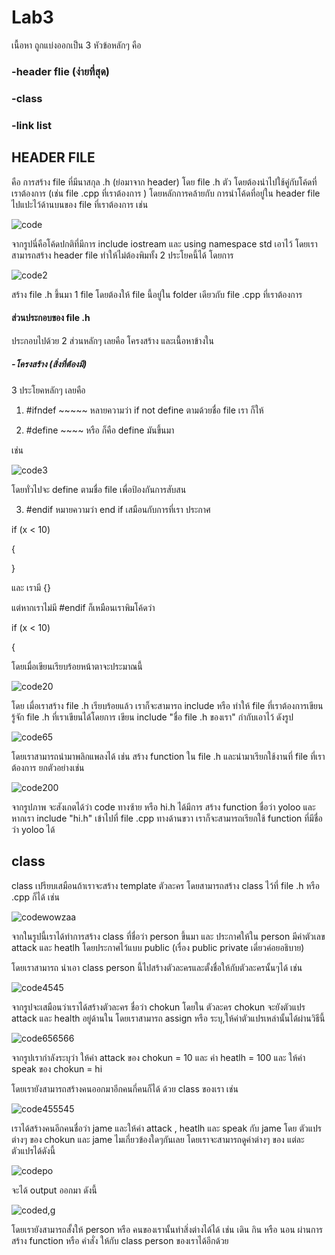# Lab3
เนื้อหา ถูกแบ่งออกเป็น 3 หัวข้อหลักๆ คือ 

### -header flie (ง่ายที่สุด)
### -class
### -link list

## HEADER FILE

 คือ การสร้าง file ที่มีนาสกุล .h (ย่อมาจาก header) โดย file .h ตัว โดยต้องนำไปใช้คู่กับโค้ดที่เราต้องการ (เช่น file .cpp ที่เราต้องการ ) โดยหลักการคล้ายกับ การนำโค้ดที่อยู่ใน header file ไปแปะไว้ด้านบนของ file ที่เราต้องการ เช่น 

 ![code](https://media.discordapp.net/attachments/784804366904590388/1073928128910598154/image.png)

 จากรูปนี่คือโค้ดปกติที่มีการ include iostream และ using namespace std เอาไว้ โดยเราสามารถสร้าง header file ทำให้ไม่ต้องพิมทั้ง 2 ประโยคนี้ได้ โดยการ

 ![code2](https://media.discordapp.net/attachments/784804366904590388/1073929895996051467/image.png)

 สร้าง file .h ขึ้นมา 1 file โดยต้องให้ file นี้อยู่ใน folder เดียวกับ file .cpp ที่เราต้องการ

 #### ส่วนประกอบของ file .h
 ประกอบไปด้วย 2 ส่วนหลักๆ เลยคือ โครงสร้าง และเนื้อหาข้างใน

 ##### -โครงสร้าง (สิ่งที่ต้องมี)

 3 ประโยคหลักๆ เลยคือ 

1. #ifndef ~~~~~
หลายความว่า if not define ตามด้วยชื่อ file เรา ก็ให้

2. #define ~~~~ หรือ ก็คือ define มันขึ้นมา

เช่น


![code3](https://media.discordapp.net/attachments/784804366904590388/1073933763664425060/image.png)



 โดยทั่วไปจะ define ตามชื่อ file เพื่อป้องกันการสับสน

 3. #endif หมายความว่า end if 
 เสมือนกับการที่เรา ประกาศ 

 if (x < 10)

 {


 }

 และ เรามี {} 

 
 แต่หากเราไม่มี #endif ก็เหมือนเราพิมโค้ดว่า 

 if (x < 10)

 {

โดยเมื่อเขียนเรียบร้อยหน้าตาจะประมาณนี้

![code20](https://media.discordapp.net/attachments/784804366904590388/1073933990274273290/image.png)

โดย เมื่อเราสร้าง file .h เรียบร้อยแล้ว เราก็จะสามารถ include หรือ ทำให้ file ที่เราต้องการเขียนรู้จัก file .h ที่เราเขียนได้โดยการ เขียน include "ชื่อ file .h ของเรา" กำกับเอาไว้ ดังรูป

![code65](https://media.discordapp.net/attachments/784804366904590388/1073935347844661248/image.png)

โดยเราสามารถนำมาพลิกแพลงได้ เช่น สร้าง function ใน file .h และนำมาเรียกใช้งานที่ file ที่เราต้องการ ยกตัวอย่างเช่น 

![code200](https://media.discordapp.net/attachments/784804366904590388/1073934615154278431/image.png)

จากรูปภาพ จะสังเกตได้ว่า code ทางซ้าย หรือ hi.h ได้มีการ สร้าง function ชื่อว่า yoloo และหากเรา include "hi.h"
เข้าไปที่ file .cpp ทางด้านขวา เราก็จะสามารถเรียกใช้ function ที่มีชื่อว่า yoloo ได้

## class 

class เปรียบเสมือนถ้าเราจะสร้าง template ตัวละคร โดยสามารถสร้าง class ไว้ที่ file .h หรือ .cpp ก็ได้ เช่น 

![codewowzaa](https://media.discordapp.net/attachments/784804366904590388/1073978746664656936/image.png)

จากในรูปนี้เราได้ทำการสร้าง class ที่ชื่อว่า person ขึ้นมา และ ประกาศให้ใน person มีค่าตัวเลข attack และ heatlh โดยประกาศไว้แบบ public (เรื่อง public private เดี่ยวค่อยอธิบาย) 

โดยเราสามารถ นำเอา class person นี้ไปสร้างตัวละครและตั้งชื่อให้กับตัวละครนั้นๆได้ เช่น 

![code4545](https://media.discordapp.net/attachments/784804366904590388/1073979528755564574/image.png)

จากรูปจะเสมือนว่าเราได้สร้างตัวละคร ชื่อว่า chokun โดยใน ตัวละคร chokun จะยังตัวแปร attack และ health อยู่ด้านใน โดยเราสามารถ assign หรือ ระบุ,ให้ค่าตัวแปรเหล่านั้นได้ผ่านวิธีนี้

![code656566](https://media.discordapp.net/attachments/784804366904590388/1073986771337089034/image.png)

จากรูปเรากำลังระบุว่า ให้ค่า attack ของ chokun = 10 และ ค่า heatlh = 100 และ ให้ค่า speak ของ chokun = hi

โดยเรายังสามารถสร้างคนออกมาอีกคนกี่คนก็ได้ ด้วย class ของเรา เช่น 

![code455545](https://media.discordapp.net/attachments/784804366904590388/1073987885407146014/image.png)

เราได้สร้างคนอีกคนชื่อว่า jame และให้ค่า attack , heatlh และ speak กับ jame โดย ตัวแปรต่างๆ ของ chokun และ jame ไมเกี่ยวข้องใดๆกันเลย โดยเราจะสามารถดูค่าต่างๆ ของ แต่ละตัวแปรได้ดังนี้ 

![codepo](https://media.discordapp.net/attachments/784804366904590388/1073989311378243772/image.png)

จะได้ output ออกมา ดังนี้

![coded,g](https://media.discordapp.net/attachments/784804366904590388/1073989618292244500/image.png)


โดยเรายังสามารถสั้งให้ person หรือ คนของเรานั้นทำสิ่งต่างได้ได้ เช่น เดิน กิน หรือ นอน ผ่านการสร้าง function หรือ คำสั่ง ให้กับ class person ของเราได้อีกด้วย  
